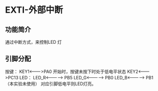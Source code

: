 # EXTI-外部中断

## 功能简介

通过中断方式，来控制LED 灯

## 引脚分配

按键：
    KEY1<--->PA0
                开始时，按键未按下时处于低电平状态
    KEY2<--->PC13
LED：
    LED_R<-----> PB5
    LED_G<-----> PB0
    LED_B<-----> PB1（本实验未使用）
    对应引脚低电平则LED灯亮。
